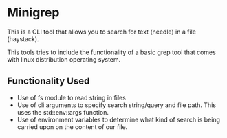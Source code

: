 # Minigrep

This is a CLI tool that allows you to search for text (needle) in a file (haystack).

This tools tries to include the functionality of a basic grep tool that comes with linux distribution operating system.

## Functionality Used

- Use of fs module to read string in files
- Use of cli arguments to specify search string/query and file path. This uses the std::env::args function.
- Use of environment variables to determine what kind of search is being carried upon on the content of our file.

